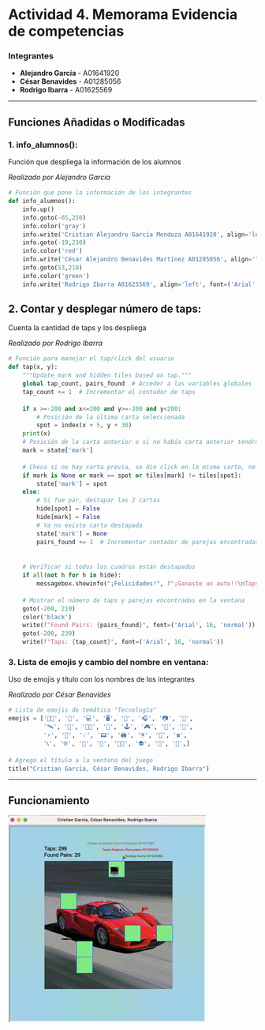 # Actividad 4. Memorama Evidencia de competencias
### Integrantes 
- **Alejandro García** - A01641920
- **César Benavides**  - A01285056
- **Rodrigo Ibarra**   - A01625569
---
## Funciones Añadidas o Modificadas
### 1. info_alumnos(): 
Función que despliega la información de los alumnos

*Realizado por Alejandro García*
``` python
# Función que pone la información de los integrantes
def info_alumnos():
    info.up()
    info.goto(-65,250)
    info.color('gray')
    info.write('Cristian Alejandro García Mendoza A01641920', align='left', font=('Arial', 10, 'normal'))
    info.goto(-19,230)
    info.color('red')
    info.write('César Alejandro Benavides Martínez A01285056', align='left', font=('Arial', 10, 'normal'))
    info.goto(53,210)
    info.color('green')
    info.write('Rodrigo Ibarra A01625569', align='left', font=('Arial', 10, 'normal'))

 ``` 
## 2. Contar y desplegar número de taps: 
Cuenta la cantidad de taps y los despliega

*Realizado por Rodrigo Ibarra*
``` python
# Función para manejar el tap/click del usuario
def tap(x, y):
    """Update mark and hidden tiles based on tap."""
    global tap_count, pairs_found  # Acceder a las variables globales
    tap_count += 1  # Incrementar el contador de taps

    if x >=-200 and x<=200 and y>=-200 and y<200:
        # Posición de la última carta seleccionada
        spot = index(x + 5, y + 30)
    print(x)
    # Posición de la carta anterior o si no había carta anterior tendrá un None
    mark = state['mark']
    
    # Checa si no hay carta previa, se dio click en la misma carta, no son par
    if mark is None or mark == spot or tiles[mark] != tiles[spot]:
        state['mark'] = spot
    else:
        # Si fue par, destapar las 2 cartas
        hide[spot] = False
        hide[mark] = False
        # Ya no existe carta destapada
        state['mark'] = None
        pairs_found += 1  # Incrementar contador de parejas encontradas

    
    # Verificar si todos los cuadros están destapados
    if all(not h for h in hide):
        messagebox.showinfo("¡Felicidades!", f"¡Ganaste un auto!!\nTaps: {tap_count}")

    # Mostrar el número de taps y parejas encontradas en la ventana
    goto(-200, 210)
    color('black')
    write(f"Found Pairs: {pairs_found}", font=('Arial', 16, 'normal'))
    goto(-200, 230)
    write(f"Taps: {tap_count}", font=('Arial', 16, 'normal'))
 ``` 

### 3. Lista de emojis y cambio del nombre en ventana: 
Uso de emojis y título con los nombres de los integrantes

*Realizado por César Benavides*
``` python
# Lista de emojis de temática "Tecnología"
emojis = ['👨‍💻', '📱', '💻', '🖥️', '📀', '🎧', '📷', '📡',
          '🛰️', '🚀', '👩‍🚀', '👾', '🕹️', '🎮', '🔌', '🧲',
          '⚡', '🤖', '💡', '📟', '🖨️', '🖲️', '📠', '☎️',
          '📞', '🌐', '📶‍', '🔬', '🧑‍🦼', '👽', '🦾', '🤖',]

# Agrega el título a la ventana del juego
title("Cristian García, César Benavides, Rodrigo Ibarra")
 ``` 

---
## Funcionamiento
![Funcionamiento](FuncionamientoMemorama.gif)